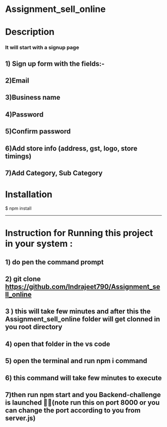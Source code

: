# Assignment_sell_online
# Description
### It will start with a signup page
## 1) Sign up form with the fields:-
## 2)Email
## 3)Business name
## 4)Password
## 5)Confirm password
## 6)Add store info (address, gst, logo, store timings)
## 7)Add Category, Sub Category

# Installation
$ npm install

-----------------------------------------------------------------------------
# Instruction for Running this project in your system :
## 1) do pen the command prompt 
## 2) git clone https://github.com/Indrajeet790/Assignment_sell_online
## 3 ) this will take few minutes and after this the  Assignment_sell_online folder will get clonned in you root directory 
## 4) open that folder in the vs code 
## 5) open the terminal and run npm i command 
## 6) this command will take few minutes to execute 
## 7)then run npm start and you Backend-challenge is launched 🎉🥳(note run this on port 8000 or you can change the port according to you from server.js)
